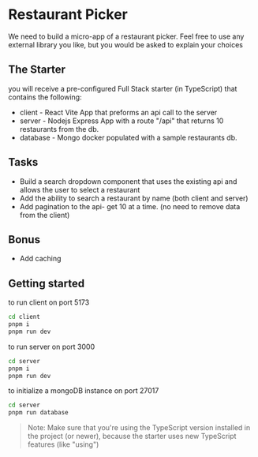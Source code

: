 # Restaurant Picker

We need to build a micro-app of a restaurant picker.
Feel free to use any external library you like, but you would be asked to explain your choices

## The Starter

you will receive a pre-configured Full Stack starter (in TypeScript) that contains the following:

- client - React Vite App that preforms an api call to the server
- server - Nodejs Express App with a route "/api" that returns 10 restaurants from the db.
- database - Mongo docker populated with a sample restaurants db.


## Tasks
- Build a search dropdown component that uses the existing api and allows the user to select a restaurant
- Add the ability to search a restaurant by name (both client and server)
- Add pagination to the api- get 10 at a time. (no need to remove data from the client)

## Bonus
- Add caching

## Getting started
to run client on port 5173
```sh
cd client
pnpm i
pnpm run dev
```

to run server on port 3000
```sh
cd server
pnpm i
pnpm run dev
```

to initialize a mongoDB instance on port 27017
```sh
cd server
pnpm run database
```

> Note: Make sure that you're using the TypeScript version installed in the project (or newer), because the starter uses new TypeScript features (like "using")
